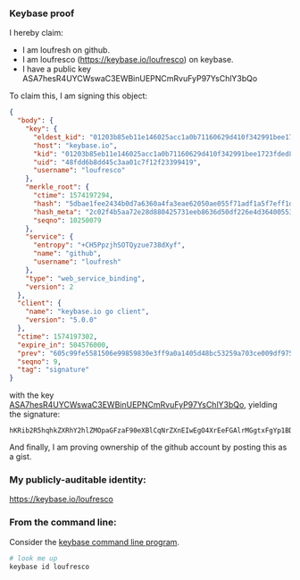 ### Keybase proof

I hereby claim:

  * I am loufresh on github.
  * I am loufresco (https://keybase.io/loufresco) on keybase.
  * I have a public key ASA7hesR4UYCWswaC3EWBinUEPNCmRvuFyP97YsChlY3bQo

To claim this, I am signing this object:

```json
{
  "body": {
    "key": {
      "eldest_kid": "01203b85eb11e146025acc1a0b71160629d410f342991bee1723fded8b028656376d0a",
      "host": "keybase.io",
      "kid": "01203b85eb11e146025acc1a0b71160629d410f342991bee1723fded8b028656376d0a",
      "uid": "48fdd6b8dd45c3aa01c7f12f23399419",
      "username": "loufresco"
    },
    "merkle_root": {
      "ctime": 1574197294,
      "hash": "5dbae1fee2434b0d7a6360a4fa3eae62050ae055f71adf1a5f7eff1d12764bf145961e154859319e57fdeb5c1c11fc5ee2ed46bf3b51186006bc45c294d1672e",
      "hash_meta": "2c02f4b5aa72e28d880425731eeb8636d50df226e4d36400553c30ba8cb122e5",
      "seqno": 10250079
    },
    "service": {
      "entropy": "+CH5PpzjhSOTQyzue738dXyf",
      "name": "github",
      "username": "loufresh"
    },
    "type": "web_service_binding",
    "version": 2
  },
  "client": {
    "name": "keybase.io go client",
    "version": "5.0.0"
  },
  "ctime": 1574197302,
  "expire_in": 504576000,
  "prev": "605c99fe5581506e99859830e3ff9a0a1405d48bc53259a703ce009df9759f99",
  "seqno": 9,
  "tag": "signature"
}
```

with the key [ASA7hesR4UYCWswaC3EWBinUEPNCmRvuFyP97YsChlY3bQo](https://keybase.io/loufresco), yielding the signature:

```
hKRib2R5hqhkZXRhY2hlZMOpaGFzaF90eXBlCqNrZXnEIwEgO4XrEeFGAlrMGgtxFgYp1BDzQpkb7hcj/e2LAoZWN20Kp3BheWxvYWTESpcCCcQgYFyZ/lWBUG6ZhZgw4/+aChQF1IvFMlmnA84Anfl1n5nEII/eURIVGsHjYtGnxIsG+UaYZB8hjOUAgRiWTkQ9E5tsAgHCo3NpZ8RACCbXV5KsbAKY+J73NV10lXMdNEYLxs49YHZgJ8Y/nGjbRXg39kAmCc7Zb0VuJWYSj4VuZucd0s/wDpLIuPkYAahzaWdfdHlwZSCkaGFzaIKkdHlwZQildmFsdWXEIB7OvJNvCwojssdNrtOME3rBE8a5M6ckI5HHfJRnxwOFo3RhZ80CAqd2ZXJzaW9uAQ==

```

And finally, I am proving ownership of the github account by posting this as a gist.

### My publicly-auditable identity:

https://keybase.io/loufresco

### From the command line:

Consider the [keybase command line program](https://keybase.io/download).

```bash
# look me up
keybase id loufresco
```
